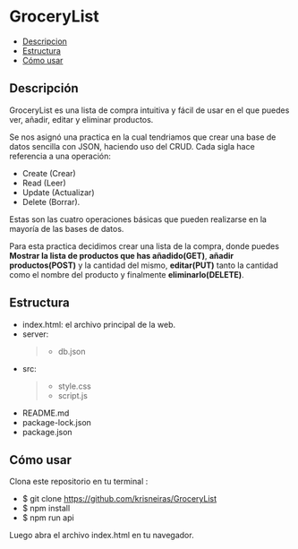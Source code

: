 # GroceryList
+ [Descripcion](#Descripción)
+ [Estructura](#Estructura)
+ [Cómo usar](#Cómo-usar)

## Descripción 
GroceryList es una lista de compra intuitiva y fácil de usar en el que puedes ver, añadir, editar y eliminar productos.

Se nos asignó una practica en la cual tendriamos que crear una base de datos sencilla con JSON, haciendo uso del CRUD.
Cada sigla hace referencia a una operación:
* Create (Crear)
* Read (Leer)
* Update (Actualizar)
* Delete (Borrar).

Estas son las cuatro operaciones básicas que pueden realizarse en la mayoría de las bases de datos.

Para esta practica decidimos crear una lista de la compra, donde puedes **Mostrar la lista de productos que has añadido(GET)**, **añadir productos(POST)** y la cantidad del mismo, **editar(PUT)** tanto la cantidad como el nombre del producto y finalmente **eliminarlo(DELETE)**.

## Estructura
+ index.html: el archivo principal de la web.
+ server:
  > + db.json
+ src:
  > + style.css
  > + script.js
+ README.md
+ package-lock.json
+ package.json

## Cómo usar
Clona este repositorio en tu terminal :
+ $ git clone https://github.com/krisneiras/GroceryList
+ $ npm install
+ $ npm run api

Luego abra el archivo index.html en tu navegador.

